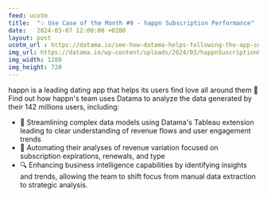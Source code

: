 ```yaml
---
feed: ucotm
title:  "💡 Use Case of the Month #9 - happn Subscription Performance"
date:   2024-03-07 12:00:00 +0200
layout: post
ucotm_url : https://datama.io/see-how-datama-helps-following-the-app-subscription-kpis/
img_url: https://datama.io/wp-content/uploads/2024/03/happnSuscriptionPerformance.png
img_width: 1280
img_height: 720
---
```



happn is a leading dating app that helps its users find love all around them 💓 Find out how happn's team uses Datama to analyze the data generated by their 142 millions users, including:

* 🚀 Streamlining complex data models using Datama's Tableau extension leading to clear understanding of revenue flows and user engagement trends
* 🔄 Automating their analyses of revenue variation focused on subscription expirations, renewals, and type
* 🔍 Enhancing business intelligence capabilities by identifying insights and trends, allowing the team to shift focus from manual data extraction to strategic analysis. 